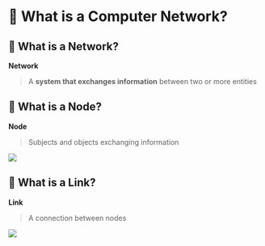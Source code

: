 # 💚 What is a Computer Network?
## 💛 What is a Network? 
**Network**

> A **system that exchanges information** between two or more entities

## 💛 What is a Node?
**Node**

> Subjects and objects exchanging information

![](https://prod-files-secure.s3.us-west-2.amazonaws.com/e7a75158-b9c4-4d57-84fa-9858bfaefc38/52d28000-ef00-4b94-93c6-052b5d86b009/image.png?X-Amz-Algorithm=AWS4-HMAC-SHA256&X-Amz-Content-Sha256=UNSIGNED-PAYLOAD&X-Amz-Credential=ASIAZI2LB466XDLS6WU6%2F20250928%2Fus-west-2%2Fs3%2Faws4_request&X-Amz-Date=20250928T214617Z&X-Amz-Expires=3600&X-Amz-Security-Token=IQoJb3JpZ2luX2VjED4aCXVzLXdlc3QtMiJHMEUCIQDRhTA2b0z%2FSObxU6GBkuZOarskNe1g7tJ6dgrHh2AZNgIgDtomTNsm9LZ%2FjI9MpiQaGdvyQcSM%2FGtwSCwvA%2FK1vRwqiAQIxv%2F%2F%2F%2F%2F%2F%2F%2F%2F%2FARAAGgw2Mzc0MjMxODM4MDUiDMKUQ3izwEeDkDSfKyrcA8NDiM1f%2BXythJcc%2Fr20roUnqRjwwtHxgwEcF0JcKAebI5VBtMZFW3oNSCalaLxuzQSgsnDkR5sO4goGsEQ%2FotWRVcZrPmgjeL4cP2PoBtmDTMBpqDN87dQKjcRGuNyDJqcFttuKDJcY7%2FRjqIfd2D1BjwwSsaHjZFIoO2sHTIv3kpcH%2BZXP6fKftfR5ZyKV75gBeLzhtD8ONFlttSIYzi5bOLhpK2HRYVjyGRbBrKX66TlfsnKRduLKr32BdYn2S8mlxA34xejqPu%2BDOJpU39VTiX8GFXVmG8Ou71p8IR0XWOhcqACLWov9MAIc9mXrlZq5wvcdwzEqowXWp3JkTQMMGb04sejmMZARw5i17V5LLbYh%2F%2F7oK3oYMQMLkGZDfwLlDYSd4I%2BO7zlkAAnnF9eerfd7vIcq5sqp7Vd3JQ4UAe5JNyWltEC86f%2BfSL5ku5sKPp2xSVm1o2LHskQSpbZUWIwKSFit%2BfykdINs5sIh6orOQaeUKwVRGDYg9U3poYMtsv8iwxhEVGNDG8yewpBysu3snh9o2sA0Hp7fafgmKdnvJ%2BD769l4eNm7AprB%2FmJbHbgYolxN0dCA3XAupk1%2F3J7ZN7SkLEilqzzFKyNzujWzpgmimAPNz0heMOjN5sYGOqUB7onX3Zbqb6m5EMa0CjjEVY8%2Bj8CY45vKOZY8q8sFx4fNlhCrmrl0wBHr8GsS5EU0uWSUiHkW%2B7ktwBrsJBkM6aULXnRUQOanAoild4omKrFcqvKqovHx6ak0%2FrzEw2y%2BYXkh9VJKuN%2F3swTodkbYlzerpcnvNS3MYlX3X0FMapwtrBpLauHKs0YXJ5RLmQTdzQQOo4pTZSQtMvb4weY%2FjbIfV%2BSm&X-Amz-Signature=913d1a1c142c96f56289f196935c9a19d688386e028821290873380b1aaf4db9&X-Amz-SignedHeaders=host&x-amz-checksum-mode=ENABLED&x-id=GetObject)

## 💛 What is a Link?
**Link**
> A connection between nodes

![](https://prod-files-secure.s3.us-west-2.amazonaws.com/e7a75158-b9c4-4d57-84fa-9858bfaefc38/e42dfc1c-6148-47a5-9ba3-fe948bfa9178/image.png?X-Amz-Algorithm=AWS4-HMAC-SHA256&X-Amz-Content-Sha256=UNSIGNED-PAYLOAD&X-Amz-Credential=ASIAZI2LB466XDLS6WU6%2F20250928%2Fus-west-2%2Fs3%2Faws4_request&X-Amz-Date=20250928T214617Z&X-Amz-Expires=3600&X-Amz-Security-Token=IQoJb3JpZ2luX2VjED4aCXVzLXdlc3QtMiJHMEUCIQDRhTA2b0z%2FSObxU6GBkuZOarskNe1g7tJ6dgrHh2AZNgIgDtomTNsm9LZ%2FjI9MpiQaGdvyQcSM%2FGtwSCwvA%2FK1vRwqiAQIxv%2F%2F%2F%2F%2F%2F%2F%2F%2F%2FARAAGgw2Mzc0MjMxODM4MDUiDMKUQ3izwEeDkDSfKyrcA8NDiM1f%2BXythJcc%2Fr20roUnqRjwwtHxgwEcF0JcKAebI5VBtMZFW3oNSCalaLxuzQSgsnDkR5sO4goGsEQ%2FotWRVcZrPmgjeL4cP2PoBtmDTMBpqDN87dQKjcRGuNyDJqcFttuKDJcY7%2FRjqIfd2D1BjwwSsaHjZFIoO2sHTIv3kpcH%2BZXP6fKftfR5ZyKV75gBeLzhtD8ONFlttSIYzi5bOLhpK2HRYVjyGRbBrKX66TlfsnKRduLKr32BdYn2S8mlxA34xejqPu%2BDOJpU39VTiX8GFXVmG8Ou71p8IR0XWOhcqACLWov9MAIc9mXrlZq5wvcdwzEqowXWp3JkTQMMGb04sejmMZARw5i17V5LLbYh%2F%2F7oK3oYMQMLkGZDfwLlDYSd4I%2BO7zlkAAnnF9eerfd7vIcq5sqp7Vd3JQ4UAe5JNyWltEC86f%2BfSL5ku5sKPp2xSVm1o2LHskQSpbZUWIwKSFit%2BfykdINs5sIh6orOQaeUKwVRGDYg9U3poYMtsv8iwxhEVGNDG8yewpBysu3snh9o2sA0Hp7fafgmKdnvJ%2BD769l4eNm7AprB%2FmJbHbgYolxN0dCA3XAupk1%2F3J7ZN7SkLEilqzzFKyNzujWzpgmimAPNz0heMOjN5sYGOqUB7onX3Zbqb6m5EMa0CjjEVY8%2Bj8CY45vKOZY8q8sFx4fNlhCrmrl0wBHr8GsS5EU0uWSUiHkW%2B7ktwBrsJBkM6aULXnRUQOanAoild4omKrFcqvKqovHx6ak0%2FrzEw2y%2BYXkh9VJKuN%2F3swTodkbYlzerpcnvNS3MYlX3X0FMapwtrBpLauHKs0YXJ5RLmQTdzQQOo4pTZSQtMvb4weY%2FjbIfV%2BSm&X-Amz-Signature=fba54bd2548d4169bc765d4ea4544a25dddf196af8d4992ab59e23f8e307f11f&X-Amz-SignedHeaders=host&x-amz-checksum-mode=ENABLED&x-id=GetObject)
